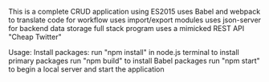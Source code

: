 This is a complete CRUD application using ES2015 
uses Babel  and webpack to translate code for workflow
uses import/export modules
uses json-server for backend data storage
full stack program
uses a mimicked REST API
"Cheap Twitter"



Usage:
Install packages: run "npm install" in node.js terminal to install primary packages
run "npm build" to install Babel packages
run "npm start" to begin a local server and start the application 